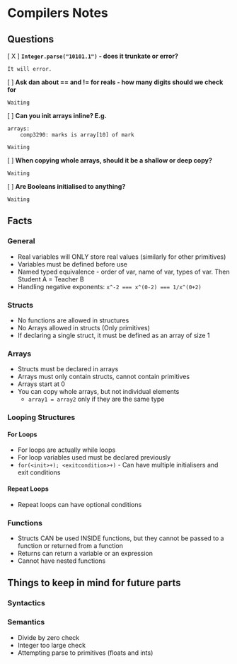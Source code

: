 # Compilers Notes

## Questions
[ X ] **`Integer.parse("10101.1")` - does it trunkate or error?**

    It will error.

[  ] **Ask dan about == and != for reals - how many digits should we check for**

    Waiting

[  ] **Can you init arrays inline? E.g.** 

	arrays:
		comp3290: marks is array[10] of mark

    Waiting

[  ] **When copying whole arrays, should it be a shallow or deep copy?** 

    Waiting



[  ] **Are Booleans initialised to anything?** 

    Waiting


## Facts
### General
* Real variables will ONLY store real values (similarly for other primitives)
* Variables must be defined before use
* Named typed equivalence - order of var, name of var, types of var. Then Student A = Teacher B 
* Handling negative exponents: `x^-2 === x^(0-2) === 1/x^(0+2)`

### Structs
* No functions are allowed in structures
* No Arrays allowed in structs (Only primitives)
* If declaring a single struct, it must be defined as an array of size 1

### Arrays
* Structs must be declared in arrays
* Arrays must only contain structs, cannot contain primitives
* Arrays start at 0
* You can copy whole arrays, but not individual elements 
    * `array1 = array2` only if they are the same type

### Looping Structures
#### For Loops
* For loops are actually while loops
* For loop variables used must be declared previously 
* `for(<init>+); <exitcondition>+)` - Can have multiple initialisers and exit conditions

#### Repeat Loops
* Repeat loops can have optional conditions

### Functions
* Structs CAN be used INSIDE functions, but they cannot be passed to a function or returned from a function
* Returns can return a variable or an expression
* Cannot have nested functions


## Things to keep in mind for future parts
### Syntactics


### Semantics
* Divide by zero check
* Integer too large check
* Attempting parse to primitives (floats and ints)